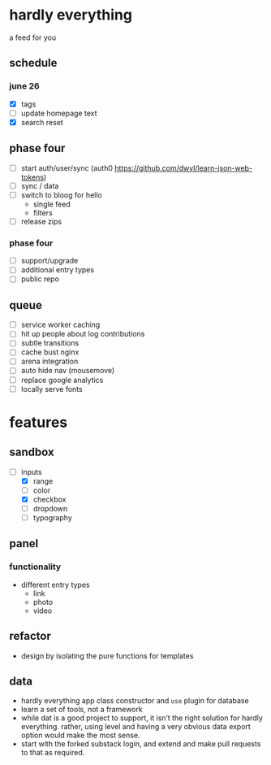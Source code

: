 # hardly everything
a feed for you

## schedule

### june 26
- [x] tags
- [ ] update homepage text
- [x] search reset

## phase four
- [ ] start auth/user/sync (auth0 https://github.com/dwyl/learn-json-web-tokens)
- [ ] sync / data
- [ ] switch to bloog for hello
  - single feed
  - filters
- [ ] release zips

### phase four
- [ ] support/upgrade
- [ ] additional entry types
- [ ] public repo

## queue
- [ ] service worker caching
- [ ] hit up people about log contributions
- [ ] subtle transitions
- [ ] cache bust nginx
- [ ] arena integration
- [ ] auto hide nav (mousemove)
- [ ] replace google analytics
- [ ] locally serve fonts

# features

## sandbox
- [ ] inputs
  - [x] range
  - [ ] color
  - [x] checkbox
  - [ ] dropdown
  - [ ] typography

## panel

### functionality
- different entry types
  - link
  - photo
  - video

## refactor
- design by isolating the pure functions for templates

## data
- hardly everything app class constructor and `use` plugin for database
- learn a set of tools, not a framework
- while dat is a good project to support, it isn’t the right solution for hardly everything. rather, using level and having a very obvious data export option would make the most sense.
- start with the forked substack login, and extend and make pull requests to that as required.
